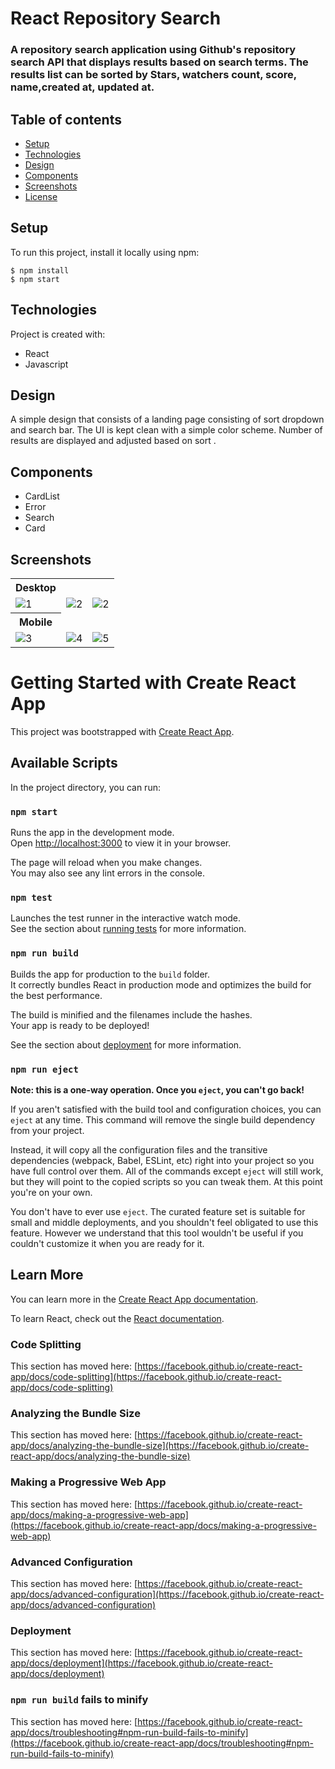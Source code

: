 

# React Repository Search

### A repository search application using Github's repository search API that displays results based on search terms. The results list can be sorted by  Stars, watchers count, score, name,created at, updated at.

## Table of contents


- [Setup](#setup)
- [Technologies](#technologies)
- [Design](#design)
- [Components](#components)
- [Screenshots](#screenshots)
- [License](#license)



## Setup

To run this project, install it locally using npm:

```
$ npm install
$ npm start
```



## Technologies

Project is created with:

- React
- Javascript

## Design

A simple  design that consists of a landing page consisting of sort dropdown and search bar. The UI is kept clean with a simple color scheme. Number of results are displayed and adjusted based on sort . 

## Components

- CardList
- Error
- Search
- Card



## Screenshots

<table>
  <tr>
    <tr>
    <th>Desktop</th>
    </tr>
  </tr>
    <td> <img src="public/DesktopMain.png" alt="1"></td>
    <td><img src="public/DesktopResults.png" alt="2"></td>
    <td><img src="public/DesktopResults.png" alt="2"></td>
   </tr> 
       <tr>
    <th>Mobile</th>
    </tr>
   <tr>
    <td><img src="public/MobileMain.png" alt="3"></td>
    <td><img src="public/MobileResults.png" alt="4">
    <td><img src="public/MobileDetails.png" alt="5">
  </td>
  </tr>
</table>




















# Getting Started with Create React App

This project was bootstrapped with [Create React App](https://github.com/facebook/create-react-app).

## Available Scripts

In the project directory, you can run:

### `npm start`

Runs the app in the development mode.\
Open [http://localhost:3000](http://localhost:3000) to view it in your browser.

The page will reload when you make changes.\
You may also see any lint errors in the console.

### `npm test`

Launches the test runner in the interactive watch mode.\
See the section about [running tests](https://facebook.github.io/create-react-app/docs/running-tests) for more information.

### `npm run build`

Builds the app for production to the `build` folder.\
It correctly bundles React in production mode and optimizes the build for the best performance.

The build is minified and the filenames include the hashes.\
Your app is ready to be deployed!

See the section about [deployment](https://facebook.github.io/create-react-app/docs/deployment) for more information.

### `npm run eject`

**Note: this is a one-way operation. Once you `eject`, you can't go back!**

If you aren't satisfied with the build tool and configuration choices, you can `eject` at any time. This command will remove the single build dependency from your project.

Instead, it will copy all the configuration files and the transitive dependencies (webpack, Babel, ESLint, etc) right into your project so you have full control over them. All of the commands except `eject` will still work, but they will point to the copied scripts so you can tweak them. At this point you're on your own.

You don't have to ever use `eject`. The curated feature set is suitable for small and middle deployments, and you shouldn't feel obligated to use this feature. However we understand that this tool wouldn't be useful if you couldn't customize it when you are ready for it.

## Learn More

You can learn more in the [Create React App documentation](https://facebook.github.io/create-react-app/docs/getting-started).

To learn React, check out the [React documentation](https://reactjs.org/).

### Code Splitting

This section has moved here: [https://facebook.github.io/create-react-app/docs/code-splitting](https://facebook.github.io/create-react-app/docs/code-splitting)

### Analyzing the Bundle Size

This section has moved here: [https://facebook.github.io/create-react-app/docs/analyzing-the-bundle-size](https://facebook.github.io/create-react-app/docs/analyzing-the-bundle-size)

### Making a Progressive Web App

This section has moved here: [https://facebook.github.io/create-react-app/docs/making-a-progressive-web-app](https://facebook.github.io/create-react-app/docs/making-a-progressive-web-app)

### Advanced Configuration

This section has moved here: [https://facebook.github.io/create-react-app/docs/advanced-configuration](https://facebook.github.io/create-react-app/docs/advanced-configuration)

### Deployment

This section has moved here: [https://facebook.github.io/create-react-app/docs/deployment](https://facebook.github.io/create-react-app/docs/deployment)

### `npm run build` fails to minify

This section has moved here: [https://facebook.github.io/create-react-app/docs/troubleshooting#npm-run-build-fails-to-minify](https://facebook.github.io/create-react-app/docs/troubleshooting#npm-run-build-fails-to-minify)

